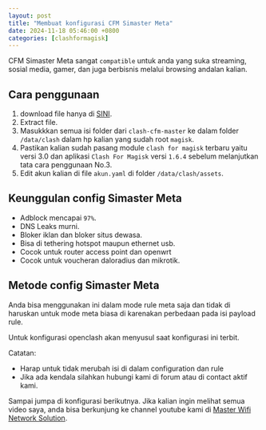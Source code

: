 ```yaml
---
layout: post
title: "Membuat konfigurasi CFM Simaster Meta"
date: 2024-11-18 05:46:00 +0800
categories: [clashformagisk]
---
```


CFM Simaster Meta sangat `compatible` untuk anda yang suka streaming, sosial media, gamer, dan juga berbisnis melalui browsing andalan kalian.

## Cara penggunaan

1. download file hanya di <a href="/download-config-simaster-meta" target="_blank">SINI</a>.
2. Extract file.
3. Masukkkan semua isi folder dari `clash-cfm-master` ke dalam folder `/data/clash` dalam hp kalian yang sudah root `magisk`.
4. Pastikan kalian sudah pasang module `clash for magisk` terbaru yaitu versi 3.0 dan aplikasi `Clash For Magisk` versi `1.6.4` sebelum melanjutkan tata cara penggunaan No.3.
5. Edit akun kalian di file `akun.yaml` di folder `/data/clash/assets`.

## Keunggulan config Simaster Meta

- Adblock mencapai `97%`.
- DNS Leaks murni.
- Bloker iklan dan bloker situs dewasa.
- Bisa di tethering hotspot maupun ethernet usb.
- Cocok untuk router access point dan openwrt
- Cocok untuk voucheran daloradius dan mikrotik.

## Metode config Simaster Meta

Anda bisa menggunakan ini dalam mode rule meta saja dan tidak di haruskan untuk mode meta biasa di karenakan perbedaan pada isi payload rule.

Untuk konfigurasi openclash akan menyusul saat konfigurasi ini terbit.

Catatan:
- Harap untuk tidak merubah isi di dalam configuration dan rule
- Jika ada kendala silahkan hubungi kami di forum atau di contact aktif kami.

Sampai jumpa di konfigurasi berikutnya.
Jika kalian ingin melihat semua video saya, anda bisa berkunjung ke channel youtube kami di [Master Wifi Network Solution](https://youtube.com/@masterwifinetworksolution).
